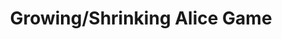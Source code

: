 ---
title: 'Growing/Shrinking Alice Game'
post_date: '11th January 2017'
image: 'assets/img/previews/crowing-shrinking-alice-game.png'
codepen: 'https://codepen.io/rachelnabors/pen/PNYGZQ'
creator_name: 'Rachel Nabors'
github_user: 'rachelnabors'
---
